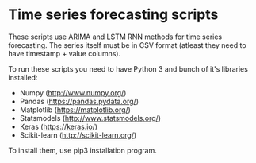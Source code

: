 # Time series forecasting scripts

These scripts use ARIMA and LSTM RNN methods for time series forecasting. The series itself must be in CSV format (atleast they need to have timestamp + value columns).

To run these scripts you need to have Python 3 and bunch of it's libraries installed:

* Numpy (http://www.numpy.org/)
* Pandas (https://pandas.pydata.org/)
* Matplotlib (https://matplotlib.org/)
* Statsmodels (http://www.statsmodels.org/)
* Keras (https://keras.io/)
* Scikit-learn (http://scikit-learn.org/)

To install them, use pip3 installation program.
